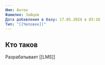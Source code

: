 ```yaml
---
Имя: Антон
Фамилия: Зайцев
Дата добавления в базу: 17.05.2024 в 03:16
Тип: "[[Человек]]"
---
```

## Кто таков

Разрабатывает [[LMS]]